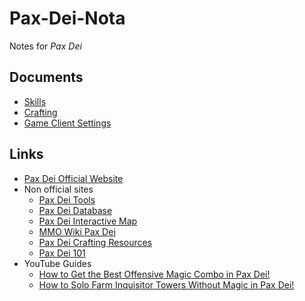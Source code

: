 # Pax-Dei-Nota

Notes for _Pax Dei_

## Documents

- [Skills](skills.md)
- [Crafting](crafting.md)
- [Game Client Settings](game-client-settings.md)

## Links

- [Pax Dei Official Website](https://playpaxdei.com/)
- Non official sites
  - [Pax Dei Tools](https://pax-dei-tools.com/)
  - [Pax Dei Database](https://paxdei.gaming.tools/)
  - [Pax Dei Interactive Map](https://paxdei.th.gl/)
  - [MMO Wiki Pax Dei](https://mmo-wiki.com/pax-dei/)
  - [Pax Dei Crafting Resources](https://www.gameactive.org/pd/)
  - [Pax Dei 101](https://paxdei101.com/)
- YouTube Guides
  - [How to Get the Best Offensive Magic Combo in Pax Dei!](https://www.youtube.com/watch?v=rocTh21jJP4&ab_channel=1nvaderk1m)
  - [How to Solo Farm Inquisitor Towers Without Magic in Pax Dei!](https://www.youtube.com/watch?v=e5cgVtddLAM&ab_channel=1nvaderk1m)
